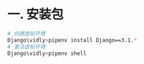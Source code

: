 # 一. 安装包

```bash
# 创建虚拟环境
Django\vidly>pipenv install Django==3.1.*
# 激活虚拟环境
Django\vidly>pipenv shell
```
